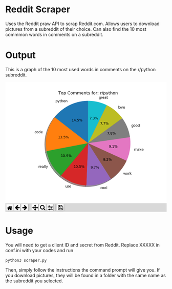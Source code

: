# Reddit Scraper

Uses the Reddit praw API to scrap Reddit.com. Allows users to download pictures from a subreddit of their choice. Can also find the 10 most commmon words in comments on a subreddit. 

# Output

This is a graph of the 10 most used words in comments on the r/python subreddit.

![Alt text](/RedditScrap.png?raw=true "")

# Usage

You will need to get a client ID and secret from Reddit. Replace XXXXX in conf.ini with your codes and run

```
python3 scraper.py
```
Then, simply follow the instructions the command prompt will give you. If you download pictures, they will be found in a folder with the same name as the subreddit you selected. 
